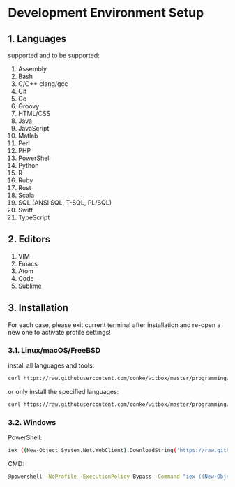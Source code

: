 # Development Environment Setup

## 1. Languages

supported and to be supported:

1. Assembly
2. Bash
3. C/C++  clang/gcc
5. C#
6. Go
7. Groovy
8. HTML/CSS
9. Java
10. JavaScript
11. Matlab
12. Perl
13. PHP
14. PowerShell
15. Python
16. R
17. Ruby
18. Rust
19. Scala
20. SQL (ANSI SQL, T-SQL, PL/SQL)
21. Swift
22. TypeScript

## 2. Editors

1. VIM
2. Emacs
3. Atom
4. Code
5. Sublime

## 3. Installation

For each case, please exit current terminal after installation and re-open a new one to activate profile settings!

### 3.1. Linux/macOS/FreeBSD

install all languages and tools:

```bash
curl https://raw.githubusercontent.com/conke/witbox/master/programming/setup.sh | bash
```

or only install the specified languages:

```bash
curl https://raw.githubusercontent.com/conke/witbox/master/programming/setup.sh | bash -s -- -l go,python
```

### 3.2. Windows

PowerShell:

```bash
iex ((New-Object System.Net.WebClient).DownloadString('https://raw.githubusercontent.com/conke/witbox/master/programming/setup.ps1'))
```

CMD:

```bash
@powershell -NoProfile -ExecutionPolicy Bypass -Command "iex ((New-Object System.Net.WebClient).DownloadString('https://raw.githubusercontent.com/conke/witbox/master/programming/setup.ps1'))"
```
